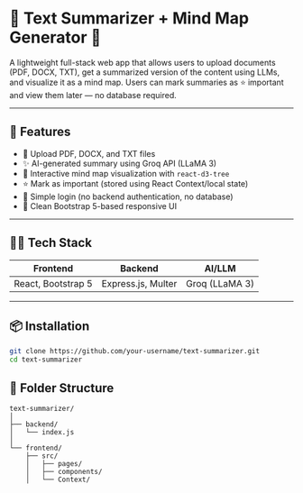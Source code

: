 # 📄 Text Summarizer + Mind Map Generator 🧠

A lightweight full-stack web app that allows users to upload documents (PDF, DOCX, TXT), get a summarized version of the content using LLMs, and visualize it as a mind map. Users can mark summaries as ⭐ important and view them later — no database required.

---

## 🚀 Features

- 📁 Upload PDF, DOCX, and TXT files
- ✨ AI-generated summary using Groq API (LLaMA 3)
- 🧠 Interactive mind map visualization with `react-d3-tree`
- ⭐ Mark as important (stored using React Context/local state)
- 🔐 Simple login (no backend authentication, no database)
- 🧼 Clean Bootstrap 5-based responsive UI

---

## 🧑‍💻 Tech Stack

| Frontend           | Backend             | AI/LLM       |
|--------------------|---------------------|--------------|
| React, Bootstrap 5 | Express.js, Multer  | Groq (LLaMA 3) |

---

## 📦 Installation

```bash
git clone https://github.com/your-username/text-summarizer.git
cd text-summarizer
```
## 📁 Folder Structure
```
text-summarizer/
│
├── backend/
│   └── index.js
│
└── frontend/
    ├── src/
    │   ├── pages/
    │   ├── components/
    │   └── Context/

```
